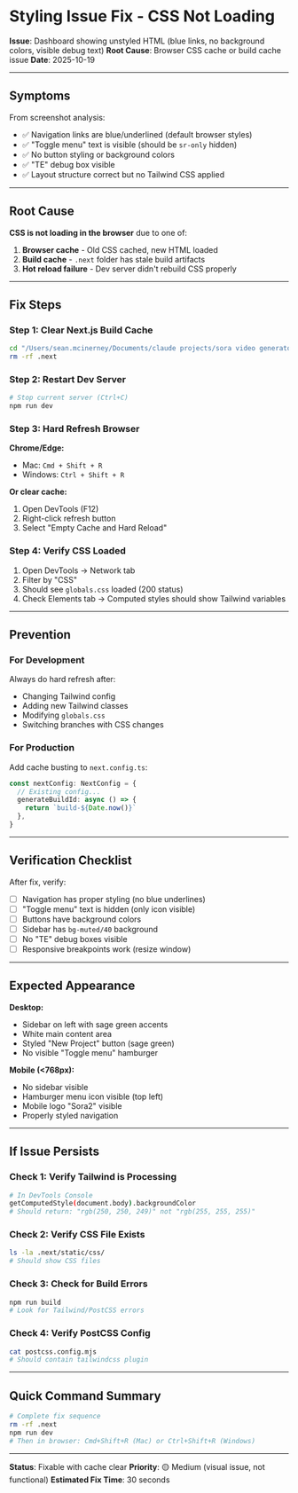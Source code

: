 # Styling Issue Fix - CSS Not Loading

**Issue**: Dashboard showing unstyled HTML (blue links, no background colors, visible debug text)
**Root Cause**: Browser CSS cache or build cache issue
**Date**: 2025-10-19

---

## Symptoms

From screenshot analysis:
- ✅ Navigation links are blue/underlined (default browser styles)
- ✅ "Toggle menu" text is visible (should be `sr-only` hidden)
- ✅ No button styling or background colors
- ✅ "TE" debug box visible
- ✅ Layout structure correct but no Tailwind CSS applied

---

## Root Cause

**CSS is not loading in the browser** due to one of:

1. **Browser cache** - Old CSS cached, new HTML loaded
2. **Build cache** - `.next` folder has stale build artifacts
3. **Hot reload failure** - Dev server didn't rebuild CSS properly

---

## Fix Steps

### Step 1: Clear Next.js Build Cache

```bash
cd "/Users/sean.mcinerney/Documents/claude projects/sora video generator"
rm -rf .next
```

### Step 2: Restart Dev Server

```bash
# Stop current server (Ctrl+C)
npm run dev
```

### Step 3: Hard Refresh Browser

**Chrome/Edge:**
- Mac: `Cmd + Shift + R`
- Windows: `Ctrl + Shift + R`

**Or clear cache:**
1. Open DevTools (F12)
2. Right-click refresh button
3. Select "Empty Cache and Hard Reload"

### Step 4: Verify CSS Loaded

1. Open DevTools → Network tab
2. Filter by "CSS"
3. Should see `globals.css` loaded (200 status)
4. Check Elements tab → Computed styles should show Tailwind variables

---

## Prevention

### For Development

Always do hard refresh after:
- Changing Tailwind config
- Adding new Tailwind classes
- Modifying `globals.css`
- Switching branches with CSS changes

### For Production

Add cache busting to `next.config.ts`:

```typescript
const nextConfig: NextConfig = {
  // Existing config...
  generateBuildId: async () => {
    return `build-${Date.now()}`
  },
}
```

---

## Verification Checklist

After fix, verify:
- [ ] Navigation has proper styling (no blue underlines)
- [ ] "Toggle menu" text is hidden (only icon visible)
- [ ] Buttons have background colors
- [ ] Sidebar has `bg-muted/40` background
- [ ] No "TE" debug boxes visible
- [ ] Responsive breakpoints work (resize window)

---

## Expected Appearance

**Desktop:**
- Sidebar on left with sage green accents
- White main content area
- Styled "New Project" button (sage green)
- No visible "Toggle menu" hamburger

**Mobile (<768px):**
- No sidebar visible
- Hamburger menu icon visible (top left)
- Mobile logo "Sora2" visible
- Properly styled navigation

---

## If Issue Persists

### Check 1: Verify Tailwind is Processing

```bash
# In DevTools Console
getComputedStyle(document.body).backgroundColor
# Should return: "rgb(250, 250, 249)" not "rgb(255, 255, 255)"
```

### Check 2: Verify CSS File Exists

```bash
ls -la .next/static/css/
# Should show CSS files
```

### Check 3: Check for Build Errors

```bash
npm run build
# Look for Tailwind/PostCSS errors
```

### Check 4: Verify PostCSS Config

```bash
cat postcss.config.mjs
# Should contain tailwindcss plugin
```

---

## Quick Command Summary

```bash
# Complete fix sequence
rm -rf .next
npm run dev
# Then in browser: Cmd+Shift+R (Mac) or Ctrl+Shift+R (Windows)
```

---

**Status**: Fixable with cache clear
**Priority**: 🟡 Medium (visual issue, not functional)
**Estimated Fix Time**: 30 seconds
